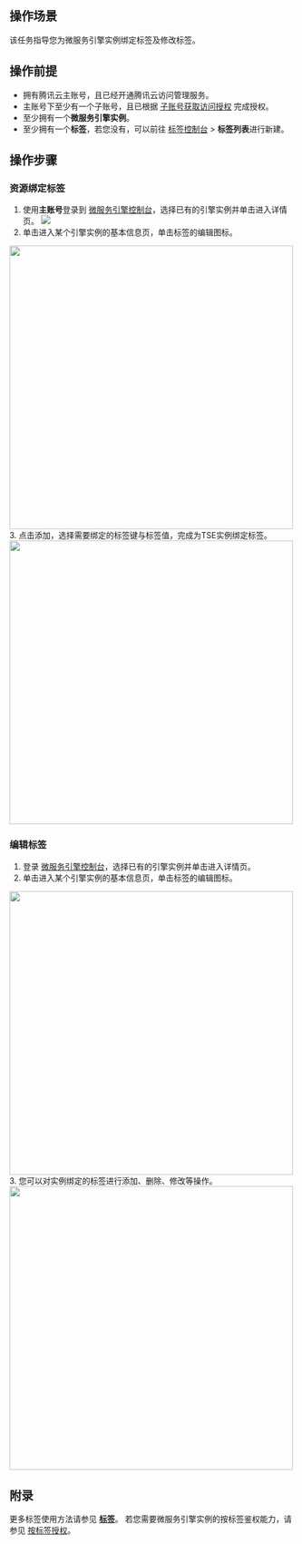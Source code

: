 ## 操作场景

该任务指导您为微服务引擎实例绑定标签及修改标签。

## 操作前提
- 拥有腾讯云主账号，且已经开通腾讯云访问管理服务。
- 主账号下至少有一个子账号，且已根据 [子账号获取访问授权](https://cloud.tencent.com/document/product/1364/56269) 完成授权。
- 至少拥有一个**微服务引擎实例**。
- 至少拥有一个**标签**，若您没有，可以前往 [标签控制台](https://console.cloud.tencent.com/tag/taglist) > **标签列表**进行新建。

## 操作步骤
### 资源绑定标签
1. 使用**主账号**登录到 [微服务引擎控制台](https://console.cloud.tencent.com/tse)，选择已有的引擎实例并单击进入详情页。
![](https://qcloudimg.tencent-cloud.cn/raw/62117040d550fa6e00e2f298c4c1897f.jpg)
2. 单击进入某个引擎实例的基本信息页，单击标签的编辑图标。
<img src="https://qcloudimg.tencent-cloud.cn/raw/479c33a26943b3f3ea0f03de935d5303.jpg" width="500px"> 
3. 点击添加，选择需要绑定的标签键与标签值，完成为TSE实例绑定标签。
<img src="https://qcloudimg.tencent-cloud.cn/raw/31ab77b8af756334680c15ca56082ecc.png" width="500px"> 

### 编辑标签
1. 登录 [微服务引擎控制台](https://console.cloud.tencent.com/tse)，选择已有的引擎实例并单击进入详情页。
2. 单击进入某个引擎实例的基本信息页，单击标签的编辑图标。
<img src="https://qcloudimg.tencent-cloud.cn/raw/8a990a6fd1d82f6eee7c9dbc68d3d5a5.jpg" width="500px"> 
3. 您可以对实例绑定的标签进行添加、删除、修改等操作。
<img src="https://qcloudimg.tencent-cloud.cn/raw/eacf86936c5ced73b194a397fed412b1.jpg" width="500px"> 

## 附录
更多标签使用方法请参见 [**标签**](https://cloud.tencent.com/document/product/651)。
若您需要微服务引擎实例的按标签鉴权能力，请参见 [按标签授权](https://cloud.tencent.com/document/product/1364/72775)。
